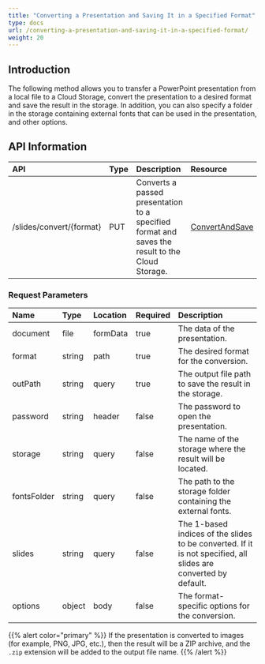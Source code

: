 ```yaml
---
title: "Converting a Presentation and Saving It in a Specified Format"
type: docs
url: /converting-a-presentation-and-saving-it-in-a-specified-format/
weight: 20
---
```


## **Introduction**

The following method allows you to transfer a PowerPoint presentation from a local file to a Cloud Storage, convert the presentation to a desired format and save the result in the storage. In addition, you can also specify a folder in the storage containing external fonts that can be used in the presentation, and other options.

## **API Information**

|**API**|**Type**|**Description**|**Resource**|
| :- | :- | :- | :- |
|/slides/convert/{format}|PUT|Converts a passed presentation to a specified format and saves the result to the Cloud Storage.|[ConvertAndSave](https://apireference.aspose.cloud/slides/#/Document/ConvertAndSave)|

### **Request Parameters**

|**Name**|**Type**|**Location**|**Required**|**Description**|
| :- | :- | :- | :- | :- |
|document|file|formData|true|The data of the presentation.|
|format|string|path|true|The desired format for the conversion.|
|outPath|string|query|true|The output file path to save the result in the storage.|
|password|string|header|false|The password to open the presentation.|
|storage|string|query|false|The name of the storage where the result will be located.|
|fontsFolder|string|query|false|The path to the storage folder containing the external fonts.|
|slides|string|query|false|The 1-based indices of the slides to be converted. If it is not specified, all slides are converted by default.|
|options|object|body|false|The format-specific options for the conversion.|

{{% alert color="primary" %}} 
If the presentation is converted to images (for example, PNG, JPG, etc.), then the result will be a ZIP archive, and the `.zip` extension will be added to the output file name.
{{% /alert %}} 
